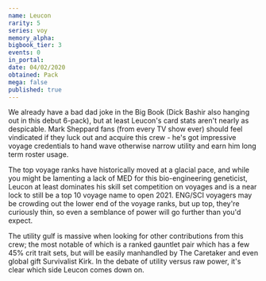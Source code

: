 ```yaml
---
name: Leucon
rarity: 5
series: voy
memory_alpha:
bigbook_tier: 3
events: 0
in_portal:
date: 04/02/2020
obtained: Pack
mega: false
published: true
---
```


We already have a bad dad joke in the Big Book (Dick Bashir also hanging out in this debut 6-pack), but at least Leucon's card stats aren't nearly as despicable. Mark Sheppard fans (from every TV show ever) should feel vindicated if they luck out and acquire this crew - he's got impressive voyage credentials to hand wave otherwise narrow utility and earn him long term roster usage.

The top voyage ranks have historically moved at a glacial pace, and while you might be lamenting a lack of MED for this bio-engineering geneticist, Leucon at least dominates his skill set competition on voyages and is a near lock to still be a top 10 voyage name to open 2021. ENG/SCI voyagers may be crowding out the lower end of the voyage ranks, but up top, they're curiously thin, so even a semblance of power will go further than you'd expect.

The utility gulf is massive when looking for other contributions from this crew; the most notable of which is a ranked gauntlet pair which has a few 45% crit trait sets, but will be easily manhandled by The Caretaker and even global gift Survivalist Kirk. In the debate of utility versus raw power, it's clear which side Leucon comes down on.
